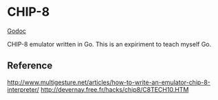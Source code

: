 # CHIP-8

[Godoc](https://godoc.org/github.com/ejholmes/chip8)

CHIP-8 emulator written in Go. This is an expiriment to teach myself Go.

## Reference

http://www.multigesture.net/articles/how-to-write-an-emulator-chip-8-interpreter/
http://devernay.free.fr/hacks/chip8/C8TECH10.HTM
